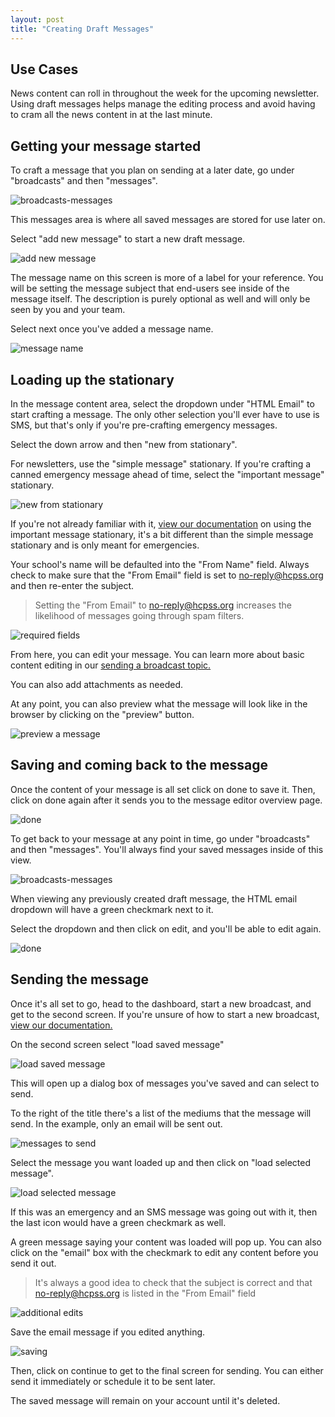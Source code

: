 ```yaml
---
layout: post
title: "Creating Draft Messages"
---
```


## Use Cases

News content can roll in throughout the week for the upcoming newsletter. Using draft messages helps manage the editing process and avoid having to cram all the news content in at the last minute. 

## Getting your message started

To craft a message that you plan on sending at a later date, go under "broadcasts" and then "messages".

![broadcasts-messages](/school-messenger-help/images/broadcasts-messages.png)

This messages area is where all saved messages are stored for use later on.

Select "add new message" to start a new draft message.

![add new message](/school-messenger-help/images/add-new-message.png)

The message name on this screen is more of a label for your reference. You will be setting the message subject that end-users see inside of the message itself. The description is purely optional as well and will only be seen by you and your team.

Select next once you've added a message name.

![message name](/school-messenger-help/images/message-name.png)

## Loading up the stationary

In the message content area, select the dropdown under "HTML Email" to start crafting a message. The only other selection you'll ever have to use is SMS, but that's only if you're pre-crafting emergency messages. 

Select the down arrow and then "new from stationary".

For newsletters, use the "simple message" stationary. If you're crafting a canned emergency message ahead of time, select the "important message" stationary. 

![new from stationary](/school-messenger-help/images/new-stationary.png)

If you're not already familiar with it, <a href="/school-messenger-help/2014/02/17/important-message-stationary.html">view our documentation</a> on using the important message stationary, it's a bit different than the simple message stationary and is only meant for emergencies.

Your school's name will be defaulted into the "From Name" field. Always check to make sure that the "From Email" field is set to no-reply@hcpss.org and then re-enter the subject.

> Setting the "From Email" to no-reply@hcpss.org increases the likelihood of messages going through spam filters.

![required fields](/school-messenger-help/images/stationary-fields.png)

From here, you can edit your message. You can learn more about basic content editing in our <a href="/school-messenger-help/2014/02/17/quickly-send.html#message-editing">sending a broadcast topic.</a>

You can also add attachments as needed.

At any point, you can also preview what the message will look like in the browser by clicking on the "preview" button.

![preview a message](/school-messenger-help/images/preview-messages.png)

## Saving and coming back to the message

Once the content of your message is all set click on done to save it. Then, click on done again after it sends you to the message editor overview page.

![done](/school-messenger-help/images/done.png)

To get back to your message at any point in time, go under "broadcasts" and then "messages". You'll always find your saved messages inside of this view.

![broadcasts-messages](/school-messenger-help/images/broadcasts-messages.png)

When viewing any previously created draft message, the HTML email dropdown will have a green checkmark next to it.

Select the dropdown and then click on edit, and you'll be able to edit again.

![done](/school-messenger-help/images/second-edits.png)

<a id="saved-messages">

## Sending the message

Once it's all set to go, head to the dashboard, start a new broadcast, and get to the second screen. If you're unsure of how to start a new broadcast, <a href="/school-messenger-help/2014/02/17/quickly-send.html">view our documentation.</a>

On the second screen select "load saved message"

![load saved message](/school-messenger-help/images/load-saved-message.png)

This will open up a dialog box of messages you've saved and can select to send.

To the right of the title there's a list of the mediums that the message will send. In the example, only an email will be sent out. 

![messages to send](/school-messenger-help/images/load-selection.png)

Select the message you want loaded up and then click on "load selected message".

![load selected message](/school-messenger-help/images/load-selected.png)

If this was an emergency and an SMS message was going out with it, then the last icon would have a green checkmark as well. 

A green message saying your content was loaded will pop up. You can also click on the "email" box with the checkmark to edit any content before you send it out. 

> It's always a good idea to check that the subject is correct and that no-reply@hcpss.org is listed in the "From Email" field

![additional edits](/school-messenger-help/images/last-minute-edits.png)

Save the email message if you edited anything.

![saving](/school-messenger-help/images/save-discard.png)

Then, click on continue to get to the final screen for sending. You can either send it immediately or schedule it to be sent later.

The saved message will remain on your account until it's deleted. 